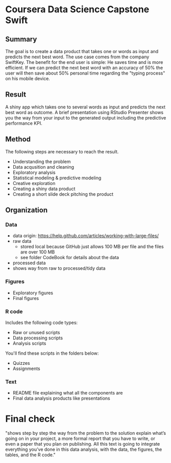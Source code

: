 # Coursera Data Science Capstone Swift

## Summary
The goal is to create a data product that takes one or words as input and predicts the next best word. The use case comes from the company SwiftKey. The benefit for the end user is simple: He saves time and is more efficient. If we can predict the next best word with an accuracy of 50% the user will then save about 50% personal time regarding the "typing process" on his mobile device.

## Result
A shiny app which takes one to several words as input and predicts the next best word as outcome. A brief presentation using RStudio Presenter shows you the way from your input to the generated output including the predictive performance KPI.

## Method
The following steps are necessary to reach the result.
- Understanding the problem 
- Data acqusition and cleaning 
- Exploratory analysis 
- Statistical modeling & predictive modeling 
- Creative exploration 
- Creating a shiny data product 
- Creating a short slide deck pitching the product 

## Organization

### Data
- data origin: https://help.github.com/articles/working-with-large-files/
- raw data
    + stored local because GitHub just allows 100 MB per file and the files are over 100 MB
    + see folder CodeBook for details about the data
- processed data 
- shows way from raw to processed/tidy data 

### Figures
- Exploratory figures 
- Final figures


### R code
Includes the following code types:
- Raw or unused scripts 
- Data processing scripts 
- Analysis scripts

You'll find these scripts in the folders below:
- Quizzes 
- Assignments 

### Text
- README file explaining what all the components are
- Final data analysis products like presentations

# Final check
"shows step by step the way from the problem to the solution
explain what’s going on in your project, a more formal report that you have to write, or even a paper that you plan on publishing. All this text is going to integrate everything you’ve done in this data analysis, with the data, the figures, the tables, and the R code."
